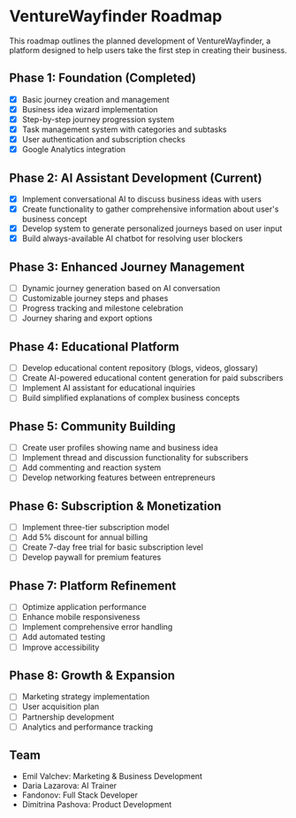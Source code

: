 
# VentureWayfinder Roadmap

This roadmap outlines the planned development of VentureWayfinder, a platform designed to help users take the first step in creating their business.

## Phase 1: Foundation (Completed)
- [x] Basic journey creation and management
- [x] Business idea wizard implementation
- [x] Step-by-step journey progression system
- [x] Task management system with categories and subtasks
- [x] User authentication and subscription checks
- [x] Google Analytics integration

## Phase 2: AI Assistant Development (Current)
- [x] Implement conversational AI to discuss business ideas with users
- [x] Create functionality to gather comprehensive information about user's business concept
- [x] Develop system to generate personalized journeys based on user input
- [x] Build always-available AI chatbot for resolving user blockers

## Phase 3: Enhanced Journey Management
- [ ] Dynamic journey generation based on AI conversation
- [ ] Customizable journey steps and phases
- [ ] Progress tracking and milestone celebration
- [ ] Journey sharing and export options

## Phase 4: Educational Platform
- [ ] Develop educational content repository (blogs, videos, glossary)
- [ ] Create AI-powered educational content generation for paid subscribers
- [ ] Implement AI assistant for educational inquiries
- [ ] Build simplified explanations of complex business concepts

## Phase 5: Community Building
- [ ] Create user profiles showing name and business idea
- [ ] Implement thread and discussion functionality for subscribers
- [ ] Add commenting and reaction system
- [ ] Develop networking features between entrepreneurs

## Phase 6: Subscription & Monetization
- [ ] Implement three-tier subscription model
- [ ] Add 5% discount for annual billing
- [ ] Create 7-day free trial for basic subscription level
- [ ] Develop paywall for premium features

## Phase 7: Platform Refinement
- [ ] Optimize application performance
- [ ] Enhance mobile responsiveness
- [ ] Implement comprehensive error handling
- [ ] Add automated testing
- [ ] Improve accessibility

## Phase 8: Growth & Expansion
- [ ] Marketing strategy implementation
- [ ] User acquisition plan
- [ ] Partnership development
- [ ] Analytics and performance tracking

## Team
- Emil Valchev: Marketing & Business Development
- Daria Lazarova: AI Trainer
- Fandonov: Full Stack Developer
- Dimitrina Pashova: Product Development
